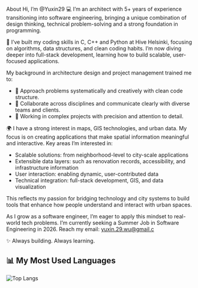 <!---
Yuxin29/Yuxin29 is a ✨ special ✨ repository because its `README.md` (this file) appears on your GitHub profile.
You can click the Preview link to take a look at your changes.
--->

About
Hi, I’m @Yuxin29
💻 I’m an architect with 5+ years of experience transitioning into software engineering, bringing a unique combination of design thinking, technical problem-solving and a strong foundation in programming.

🚀 I’ve built my coding skills in C, C++ and Python at Hive Helsinki, focusing on algorithms, data structures, and clean coding habits. I’m now diving deeper into full-stack development, learning how to build scalable, user-focused applications.

My background in architecture design and project management trained me to:
- 🧠 Approach problems systematically and creatively with clean code structure.
- 🤝 Collaborate across disciplines and communicate clearly with diverse teams and clients.
- 📐 Working in complex projects with precision and attention to detail.

🌍 I have a strong interest in maps, GIS technologies, and urban data. My focus is on creating applications that make spatial information meaningful and interactive.
Key areas I’m interested in:
- Scalable solutions: from neighborhood-level to city-scale applications
- Extensible data layers: such as renovation records, accessibility, and infrastructure information
- User interaction: enabling dynamic, user-contributed data
- Technical integration: full-stack development, GIS, and data visualization
  
This reflects my passion for bridging technology and city systems to build tools that enhance how people understand and interact with urban spaces.

As I grow as a software engineer, I’m eager to apply this mindset to real-world tech problems. I’m currently seeking a Summer Job in Software Engineering in 2026.
Reach my email: yuxin.29.wu@gmail.c

✨ Always building. Always learning.

## 📊 My Most Used Languages

![Top Langs](https://github-readme-stats.vercel.app/api/top-langs/?username=Yuxin29&layout=compact)
